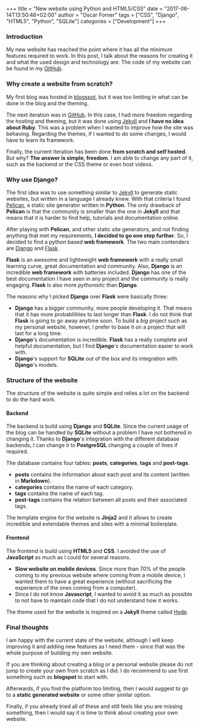 +++
title = "New website using Python and HTML5/CSS"
date = "2017-06-14T13:50:46+02:00"
author = "Oscar Forner"
tags = ["CSS", "Django", "HTML5", "Python", "SQLite"]
categories = ["Development"]
+++

### Introduction

My new website has reached the point where it has all the minimum features required to work. In this post, I talk about the reasons for creating it and what the used design and technology are. The code of my website can be found in my [GitHub](https://github.com/maitesin/website).

### Why create a website from scratch?

My first blog was hosted in [blogspot](http://maitesin.blogspot.co.uk), but it was too limiting in what can be done in the blog and the theming.

The next iteration was in [GitHub](http://maitesin.github.io/). In this case, I had more freedom regarding the hosting and theming, but it was done using [Jekyll](https://jekyllrb.com/) and **I have no idea about Ruby**. This was a problem when I wanted to improve how the site was behaving. Regarding the themes, if I wanted to do some changes, I would have to learn its framework.

Finally, the current iteration has been done **from scratch and self hosted**. But why? **The answer is simple, freedom**. I am able to change any part of it, such as the backend or the CSS theme or even host videos.

### Why use Django?

The first idea was to use something similar to [Jekyll](https://jekyllrb.com/) to generate static websites, but written in a language I already knew. With that criteria I found [Pelican](https://blog.getpelican.com/), a static site generator written in **Python**. The only drawback of **Pelican** is that the community is smaller than the one in **Jekyll** and that means that it is harder to find help, tutorials and documentation online.

After playing with **Pelican**, and other static site generators, and not finding anything that  met my requirements, **I decided to go one step further**. So, I decided to find a python based **web framework**. The two main contenders are [Django](https://www.djangoproject.com/) and [Flask](http://flask.pocoo.org/).

**Flask** is an awesome and lightweight **web framework** with a really small learning curve, great documentation and community. Also, **Django** is an incredible **web framework** with batteries included. **Django** has one of the best documentation I have seen in any project and the community is really engaging. **Flask** is also more *pythonistic* than **Django**.

The reasons why I picked **Django** over **Flask** were basically three:

 * **Django** has a bigger community, more people developing it. That means that it has more probablilities to last longer than **Flask**. I do not think that **Flask** is going to go away anytime soon. To build a *big* project such as my personal website, however, I prefer to base it on a project that will last for a long time.
 * **Django**'s documentation is incredible. **Flask** has a really complete and helpful documentation, but I find **Django**'s documentation easier to work with.
 * **Django**'s support for **SQLite** out of the box and its integration with **Django**'s models.

### Structure of the website

The structure of the website is quite simple and relies a lot on the backend to do the hard work.

#### Backend

The backend is build using **Django** and **SQLite**. Since the current usage of the blog can be handled by **SQLite** without a problem I have not bothered in changing it. Thanks to **Django**'s integration with the different database backends, I can change it to **PostgreSQL** changing a couple of lines if required.

The database contains four tables: **posts**, **categories**, **tags** and **post-tags**.

 * **posts** contains the information about each post and its content (written in **Markdown**).
 * **categories** contains the name of each category.
 * **tags** contains the name of each tag.
 * **post-tags** contains the relation between all posts and their associated tags.

The template engine for the website is **Jinja2** and it allows to create incredible and extendable themes and sites with a minimal boilerplate.

#### Frontend

The frontend is build using **HTML5** and **CSS**. I avoided the use of **JavaScript** as much as I could for several reasons.

 * **Slow website on mobile devices**. Since more than 70% of the people coming to my previous website where coming from a mobile device, I wanted them to have a great experience (without sacrificing the experience of the ones coming from a computer).
 * Since I do not know **Javascript**, I wanted to avoid it as much as possible to not have to maintain code that I do not understand how it works.

The theme used for the website is inspired on a **Jekyll** theme called [Hyde](http://hyde.getpoole.com/).

### Final thoughts

I am happy with the current state of the website, although I will keep improving it and adding new features as I need them - since that was the whole purpose of building my own website.

If you are thinking about creating a blog or a personal website please do not jump to create your own from scratch as I did. I do recommend to use first something such as **blogspot** to start with.

Afterwards, if you find the platform too limiting, then I would suggest to go to a **static generated website** or some other similar option.

Finally, if you already tried all of these and still feels like you are missing something, then I would say it is time to think about creating your own website.
